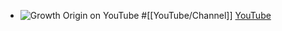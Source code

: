 - ![Growth Origin on YouTube](https://upload.wikimedia.org/wikipedia/commons/5/59/Empty.png)
  #[[YouTube/Channel]]
  [YouTube](https://www.youtube.com/@GrowthOrigin)